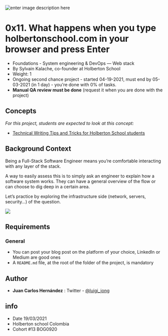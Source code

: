 ![enter image description here](https://i.imgur.com/bmlEpjN.png)
# 0x11. What happens when you type holbertonschool.com in your browser and press Enter

-   Foundations - System engineering & DevOps ― Web stack
-   By Sylvain Kalache, co-founder at Holberton School
-   Weight: 1
-   Ongoing second chance project - started 04-19-2021, must end by 05-03-2021 (in 1 day) - you're done with  0% of tasks.
-   **Manual QA review must be done**  (request it when you are done with the project)

## Concepts

_For this project, students are expected to look at this concept:_

-   [Technical Writing Tips and Tricks for Holberton School students](https://intranet.hbtn.io/concepts/134)

## Background Context

Being a Full-Stack Software Engineer means you’re comfortable interacting with any layer of the stack.

A way to easily assess this is to simply ask an engineer to explain how a software system works. They can have a general overview of the flow or can choose to dig deep in a certain area.

Let’s practice by exploring the infrastructure side (network, servers, security…) of the question.

![](https://s3.amazonaws.com/intranet-projects-files/holbertonschool-sysadmin_devops/298/aJPw3mw.jpg)

## Requirements

### General

-   You can post your blog post on the platform of your choice, LinkedIn or Medium are good ones
-   A  `README.md`  file, at the root of the folder of the project, is mandatory
## Author
 
 - **Juan Carlos Hernández** : Twitter - [@luigi_jong](https://twitter.com/luigi_jong)
 
##  info

 - Date 19/03/2021
 - Holberton school Colombia 
 - Cohort #13 BOG0920
